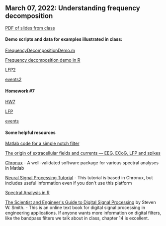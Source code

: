 ## March 07, 2022: Understanding frequency decomposition 

[PDF of slides from class](./frequency_decomposition.pdf)

#### Demo scripts and data for examples illustrated in class:

[FrequencyDecompositionDemo.m](./FrequencyDecompositionDemo.m)

[Frequency decomposition demo in R](./20220307_freq_decomp_demo.R)

[LFP2](https://www.dropbox.com/s/bdkvi5412oqnm3x/LFP2.txt?dl=0)

[events2](./events2.txt)

#### Homework #7

[HW7](./HW7.docx)

[LFP](https://www.dropbox.com/s/l45oraepc9fqih3/LFP.txt?dl=0)

[events](https://www.dropbox.com/s/7ckf5s8sbc15a7a/events.txt?dl=0)

#### Some helpful resources

[Matlab code for a simple notch filter](./simple_notch_filter.m)

[The origin of extracellular fields and currents — EEG, ECoG, LFP and spikes](./BuzsakiKoch2012.pdf) 

[Chronux](http://chronux.org) - A well-validated software package for various spectral analyses in Matlab

[Neural Signal Processing Tutorial](./Neural_Signal_Processing_Chronux.pdf) - This tutorial is based in Chronux, but includes useful information even if you don't use this platform

[Spectral Analysis in R](./Spectral.pdf)

[The Scientist and Engineer's Guide to Digital Signal Processing](https://www.dspguide.com/pdfbook.htm) by Steven W. Smith. - This is an online text book for digital signal processing in engineering applications. If anyone wants more information on digital filters, like the bandpass filters we talk about in class, chapter 14 is excellent.

